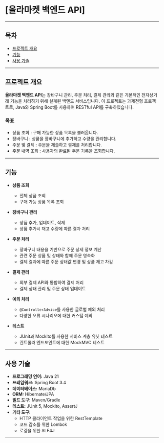# [올라마켓 백엔드 API]
---

## 목차

- [프로젝트 개요](#프로젝트-개요)
- [기능](#기능)
- [사용 기술](#사용-기술)


---

## 프로젝트 개요

**올라마켓 백엔드 API**는 장바구니 관리, 주문 처리, 결제 관리와 같은 기본적인 전자상거래 기능을 처리하기 위해 설계된 백엔드 서비스입니다. 이 프로젝트는 과제전형 프로젝트로, Java와 Spring Boot를 사용하여 RESTful API를 구축하였습니다.

### 목표

- 상품 조회 : 구매 가능한 상품 목록을 불러옵니다.  
- 장바구니 : 상품을 장바구니에 추가하고 수량을 관리합니다.  
- 주문 및 결제 : 주문을 제출하고 결제를 처리합니다.  
- 주문 내역 조회 : 사용자의 완료된 주문 기록을 조회합니다.  

---

## 기능
- **상품 조회**
  - 전체 상품 조회
  - 구매 가능 상품 목록 조회

- **장바구니 관리**
  - 상품 추가, 업데이트, 삭제
  - 상품 추가시 재고 수량에 따른 결과 처리
  
- **주문 처리**
  - 장바구니 내용을 기반으로 주문 상세 정보 계산
  - 관련 주문 상품 및 상태와 함께 주문 영속화
  - 결제 결과에 따른 주문 상태값 변경 및 상품 재고 차감

- **결제 관리**
  - 외부 결제 API와 통합하여 결제 처리
  - 결제 상태 관리 및 주문 상태 업데이트
  
- **예외 처리**
  - `@ControllerAdvice`를 사용한 글로벌 예외 처리
  - 다양한 오류 시나리오에 대한 커스텀 예외

- **테스트**
  - JUnit과 Mockito를 사용한 서비스 계층 유닛 테스트
  - 컨트롤러 엔드포인트에 대한 MockMVC 테스트

---

## 사용 기술

- **프로그래밍 언어:** Java 21
- **프레임워크:** Spring Boot 3.4
- **데이터베이스:** MariaDb
- **ORM:** Hibernate/JPA
- **빌드 도구:** Maven/Gradle
- **테스트:** JUnit 5, Mockito, AssertJ
- **기타 도구:**
  - HTTP 클라이언트 작업을 위한 RestTemplate
  - 코드 감소를 위한 Lombok
  - 로깅을 위한 SLF4J

---
